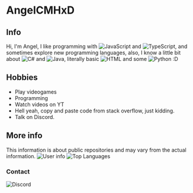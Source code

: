 # AngelCMHxD
## Info
Hi, I'm Angel, I like programming with ![JavaScript](https://img.shields.io/badge/-JavaScript-black?style=flat-square&logo=javascript) and ![TypeScript](https://img.shields.io/badge/-TypeScript-black?style=flat-square&logo=typescript), and sometimes explore new programming languages, also, I know a little bit about ![C#](https://img.shields.io/badge/-C%23-black?style=flat-square&logo=csharp) and ![Java](https://img.shields.io/badge/-Java-black?style=flat-square&logo=java), literally basic ![HTML](https://img.shields.io/badge/-HTML-black?style=flat-square&logo=html5) and some ![Python](https://img.shields.io/badge/-Python-black?style=flat-square&logo=python) :D

## Hobbies
- Play videogames
- Programming
- Watch videos on YT
- Hell yeah, copy and paste code from stack overflow, just kidding.
- Talk on Discord.

## More info
This information is about public repositories and may vary from the actual information.
![User info](https://github-readme-stats.vercel.app/api?username=angelcmhxd&count_private=true&show_icons=true&theme=radical)
![Top Languages](https://github-readme-stats.vercel.app/api/top-langs/?username=angelcmhxd&count_private=true&theme=radical)

### Contact
![Discord](https://img.shields.io/badge/Discord-AngelCMHxD%233357-blue)

